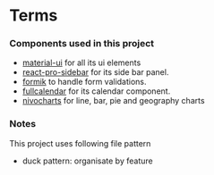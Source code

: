 # Terms

### Components used in this project

- [material-ui](https://mui.com/) for all its ui elements
- [react-pro-sidebar](https://www.npmjs.com/package/react-pro-sidebar) for its side bar panel.
- [formik](https://formik.org/) to handle form validations.
- [fullcalendar](https://fullcalendar.io/docs/react) for its calendar component.
- [nivocharts](https://nivo.rocks/) for line, bar, pie and geography charts

### Notes

This project uses following file pattern

- duck pattern: organisate by feature
